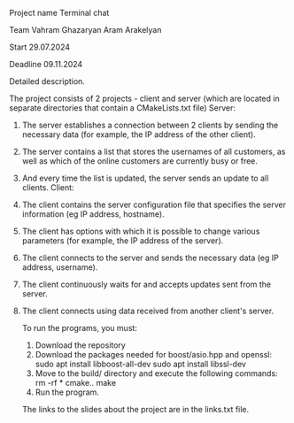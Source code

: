 Project name  		Terminal chat 

Team				Vahram Ghazaryan Aram Arakelyan

Start				29.07.2024

Deadline		09.11.2024

Detailed description.

The project consists of 2 projects - client and server (which are located in separate directories that contain a CMakeLists.txt file)
Server:
1. The server establishes a connection between 2 clients by sending the necessary data (for example, the IP address of the other client).
2. The server contains a list that stores the usernames of all customers, as well as which of the online customers are currently busy or free.
3. And every time the list is updated, the server sends an update to all clients.
Client:
1. The client contains the server configuration file that specifies the server information (eg IP address, hostname).
2. The client has options with which it is possible to change various parameters (for example, the IP address of the server).
3. The client connects to the server and sends the necessary data (eg IP address, username).
4. The client continuously waits for and accepts updates sent from the server.
5. The client connects using data received from another client's server.

   To run the programs, you must:
   1. Download the repository
   2. Download the packages needed for boost/asio.hpp and openssl:
      sudo apt install libboost-all-dev
      sudo apt install libssl-dev
   3. Move to the build/ directory and execute the following commands:
      rm -rf *
      cmake..
      make
   4. Run the program.

   The links to the slides about the project are in the links.txt file.

